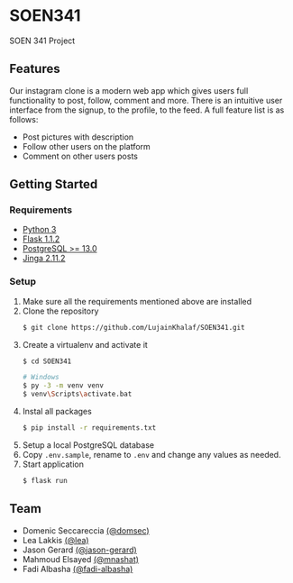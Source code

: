 # SOEN341
SOEN 341 Project

## Features

Our instagram clone is a modern web app which gives users full functionality to post, follow, comment and more. There is an intuitive user interface from the signup, to the profile, to the feed. A full feature list is as follows:

- Post pictures with description
- Follow other users on the platform
- Comment on other users posts

## Getting Started

### Requirements

- [Python 3](https://www.python.org/)
- [Flask 1.1.2](https://flask.palletsprojects.com/en/1.1.x/)
- [PostgreSQL >= 13.0](https://www.postgresql.org/)
- [Jinga 2.11.2](https://jinja.palletsprojects.com/en/2.11.x/)

### Setup

1. Make sure all the requirements mentioned above are installed
2. Clone the repository 
    ```sh
    $ git clone https://github.com/LujainKhalaf/SOEN341.git
    ```
3. Create a virtualenv and activate it
    ```sh
    $ cd SOEN341

    # Windows
    $ py -3 -m venv venv
    $ venv\Scripts\activate.bat
    ```
4. Instal all packages
    ```sh
    $ pip install -r requirements.txt
    ```
5. Setup a local PostgreSQL database
6. Copy `.env.sample`, rename to `.env` and change any values as needed.
7. Start application
    ```sh
    $ flask run
    ```

## Team

- Domenic Seccareccia [(@domsec)](https://github.com/domsec)
- Lea Lakkis [(@lea)](https://github.com/lealakkis)
- Jason Gerard [(@jason-gerard)](https://github.com/jason-gerard)
- Mahmoud Elsayed [(@mnashat)](https://github.com/mnashat)
- Fadi Albasha [(@fadi-albasha)](https://github.com/fadi-albasha)